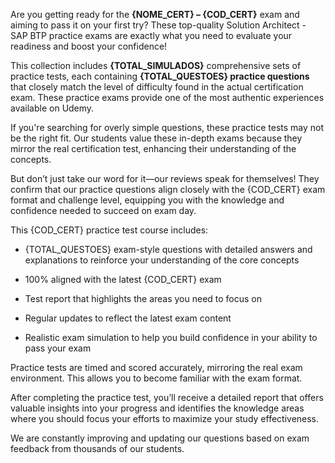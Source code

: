 Are you getting ready for the **{NOME_CERT} – {COD_CERT}** exam and aiming to pass it on your first try? These top-quality Solution Architect - SAP BTP practice exams are exactly what you need to evaluate your readiness and boost your confidence!

This collection includes **{TOTAL_SIMULADOS}** comprehensive sets of practice tests, each containing **{TOTAL_QUESTOES} practice questions** that closely match the level of difficulty found in the actual certification exam. These practice exams provide one of the most authentic experiences available on Udemy.

If you're searching for overly simple questions, these practice tests may not be the right fit. Our students value these in-depth exams because they mirror the real certification test, enhancing their understanding of the concepts.

But don’t just take our word for it—our reviews speak for themselves! They confirm that our practice questions align closely with the {COD_CERT} exam format and challenge level, equipping you with the knowledge and confidence needed to succeed on exam day.

This {COD_CERT} practice test course includes:

- {TOTAL_QUESTOES} exam-style questions with detailed answers and explanations to reinforce your understanding of the core concepts  

- 100% aligned with the latest {COD_CERT} exam  

- Test report that highlights the areas you need to focus on  

- Regular updates to reflect the latest exam content  

- Realistic exam simulation to help you build confidence in your ability to pass your exam  

Practice tests are timed and scored accurately, mirroring the real exam environment. This allows you to become familiar with the exam format.

After completing the practice test, you’ll receive a detailed report that offers valuable insights into your progress and identifies the knowledge areas where you should focus your efforts to maximize your study effectiveness.

We are constantly improving and updating our questions based on exam feedback from thousands of our students.
